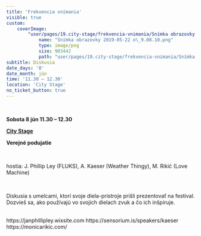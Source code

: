 ```yaml
---
title: 'Frekvencia vnímania'
visible: true
custom:
    coverImage:
        "user/pages/19.city-stage/frekvencia-vnimania/Snímka obrazovky 2019-05-22 o\_9.08.10.png":
            name: "Snímka obrazovky 2019-05-22 o\_9.08.10.png"
            type: image/png
            size: 903442
            path: "user/pages/19.city-stage/frekvencia-vnimania/Snímka obrazovky 2019-05-22 o\_9.08.10.png"
subtitle: Diskusia
date_days: '8'
date_month: jún
time: '11.30 – 12.30'
location: 'City Stage'
no_ticket_button: true
---
```


<br>

**Sobota 8 jún 11.30 – 12.30**

**[City Stage](/map)**

**Verejné podujatie**

<br>

hostia: J. Phillip Ley (FLUKS), A. Kaeser (Weather Thingy), M. Rikić (Love Machine) 

<br>

Diskusia s umelcami, ktorí svoje diela-prístroje prišli prezentovať na festival. Dozvieš sa, ako používajú vo svojich dielach zvuk a čo ich inšpiruje. 


<br>
https://janphillipley.wixsite.com
https://sensorium.is/speakers/kaeser
https://monicarikic.com/